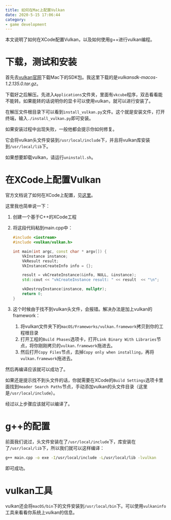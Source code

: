 ```yaml
---
title: 如何在Mac上配置Vulkan
date: 2020-5-15 17:06:44
category:
- game development
---
```


本文说明了如何在XCode配置Vulkan，以及如何使用g++进行vulkan编程。

<!--more-->

# 下载，测试和安装

首先去[vulkan官网](https://vulkan.lunarg.com/home/welcome)下载Mac下的SDK包。我这里下载的是*vulkansdk-macos-1.2.135.0.tar.gz*。

下载好之后解压。先进入`Applications`文件夹，里面有`vkcube`程序，双击看看能不能转。如果能转的话说明你的显卡可以使用vulkan，就可以进行安装了。

在解压文件根目录下可以看到`install_vulkan.py`文件。这个就是安装文件，打开终端，输入`./install_vulkan.py`即可安装。

如果安装过程中出现失败，一般他都会提示你如何修复。

它会将vulkan头文件安装到`/usr/local/include`下，并且将vulkan库安装到`/usr/local/lib`下。

如果想要卸载vulkan，请运行`uninstall.sh`。

# 在XCode上配置Vulkan

官方文档说了如何在XCode上配置，见[这里](https://vulkan.lunarg.com/doc/sdk/1.2.135.0/mac/getting_started.html)。

这里我也简单说一下：

1. 创建一个基于C++的XCode工程

2. 将这段代码粘到main.cpp中：

   ```c++
   #include <iostream>
   #include <vulkan/vulkan.h>
   
   int main(int argc, const char * argv[]) {
       VkInstance instance;
       VkResult result;
       VkInstanceCreateInfo info = {};
   
       result = vkCreateInstance(&info, NULL, &instance);
       std::cout << "vkCreateInstance result: " << result  << "\n";
   
       vkDestroyInstance(instance, nullptr);
       return 0;
   }
   ```

3. 这个时候由于找不到vulkan头文件，会报错。解决办法是加上vulkan的framework：

   1. 将vulkan文件夹下的`macOS/Frameworks/vulkan.framework`拷贝到你的工程根目录
   2. 打开工程的`Build Phases`选项卡，打开`Link Binary With Libraries`节点，将你刚刚拷贝的`vulkan.framework`拖进去。
   3. 然后打开`Copy Files`节点，去掉`Copy only when installing`，再将`vulkan.framework`拖进去。

然后再编译应该就可以成功了。

如果还是提示找不到头文件的话，你就需要在XCode的`Build Settings`选项卡里面找到`Header Search Paths`节点，手动添加vulkan的头文件目录（这里是`/usr/local/include`）。

经过以上步骤应该就可以编译了。

# g++的配置

前面我们说过，头文件安装在了`/usr/local/include`下，库安装在了`/usr/local/lib`下，所以我们就可以这样编译：

```bash
g++ main.cpp -o exe -I/usr/local/include -L/usr/local/lib -lvulkan
```

即可成功。

# vulkan工具

vulkan还会将`macOS/bin`下的文件安装到`/usr/local/bin`下。可以使用`vulkaninfo`工具来看看你系统上vulkan的信息。